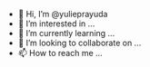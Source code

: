 - 👋 Hi, I’m @yulieprayuda
- 👀 I’m interested in ...
- 🌱 I’m currently learning ...
- 💞️ I’m looking to collaborate on ...
- 📫 How to reach me ...

<!---
yulieprayuda/yulieprayuda is a ✨ special ✨ repository because its `README.md` (this file) appears on your GitHub profile.
You can click the Preview link to take a look at your changes.
--->
